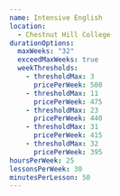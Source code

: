 ```yaml
---
name: Intensive English
location:
  - Chestnut Hill College
durationOptions:
  maxWeeks: "32"
  exceedMaxWeeks: true
  weekThresholds:
    - thresholdMax: 3
      pricePerWeek: 500
    - thresholdMax: 11
      pricePerWeek: 475
    - thresholdMax: 23
      pricePerWeek: 440
    - thresholdMax: 31
      pricePerWeek: 415
    - thresholdMax: 32
      pricePerWeek: 395
hoursPerWeek: 25
lessonsPerWeek: 30
minutesPerLesson: 50
---
```

